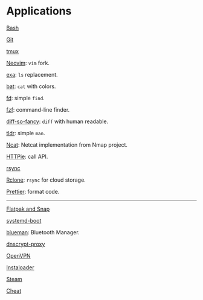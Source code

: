 # Applications

[Bash](bash.md)

[Git](git.md)

[tmux](tmux.md)

[Neovim](neovim.md): `vim` fork.

[exa](exa.md): `ls` replacement.

[bat](bat.md): `cat` with colors.

[fd](https://github.com/sharkdp/fd): simple `find`.

[fzf](fzf.md): command-line finder.

[diff-so-fancy](https://github.com/so-fancy/diff-so-fancy): `diff` with human readable.

[tldr](https://github.com/tldr-pages/tldr): simple `man`.

[Ncat](ncat.md): Netcat implementation from Nmap project.

[HTTPie](https://httpie.org/): call API.

[rsync](rsync.md)

[Rclone](https://rclone.org/): `rsync` for cloud storage.

[Prettier](https://prettier.io/): format code.

---

[Flatpak and Snap](flatpak-snap.md)

[systemd-boot](systemd-boot.md)

[blueman](https://github.com/blueman-project/blueman): Bluetooth Manager.

[dnscrypt-proxy](dnscrypt-proxy.md)

[OpenVPN](openvpn.md)

[Instaloader](instaloader.md)

[Steam](steam.md)

[Cheat](cheat.md)
